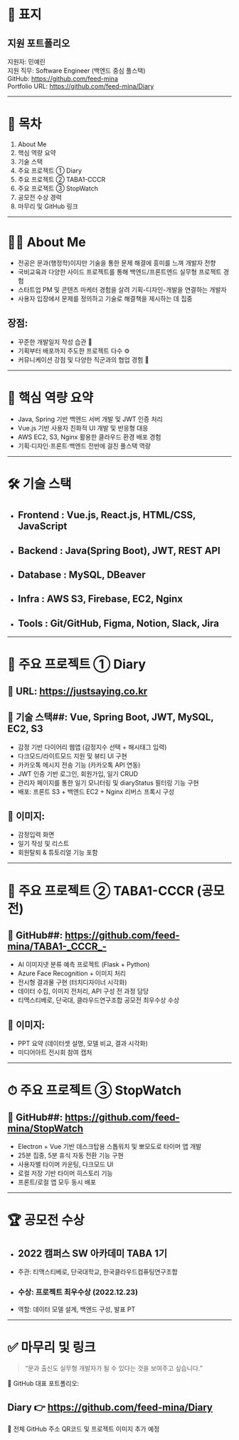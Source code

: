 
# 💼 표지
## 지원 포트폴리오 
지원자: 민예린  
지원 직무: Software Engineer (백엔드 중심 풀스택)  
GitHub: https://github.com/feed-mina  
Portfolio URL: https://github.com/feed-mina/Diary

---

# 📑 목차
1. About Me
2. 핵심 역량 요약
3. 기술 스택
4. 주요 프로젝트 ① Diary
5. 주요 프로젝트 ② TABA1-CCCR
6. 주요 프로젝트 ③ StopWatch
7. 공모전 수상 경력
8. 마무리 및 GitHub 링크

---

# 👩‍💻 About Me
- 전공은 문과(행정학)이지만 기술을 통한 문제 해결에 흥미를 느껴 개발자 전향
- 국비교육과 다양한 사이드 프로젝트를 통해 백엔드/프론트엔드 실무형 프로젝트 경험
- 스타트업 PM 및 콘텐츠 마케터 경험을 살려 기획-디자인-개발을 연결하는 개발자
- 사용자 입장에서 문제를 정의하고 기술로 해결책을 제시하는 데 집중

## 장점: 
- 꾸준한 개발일지 작성 습관 📝
- 기획부터 배포까지 주도한 프로젝트 다수 ⚙️
- 커뮤니케이션 강점 및 다양한 직군과의 협업 경험 💬

---

# 🚀 핵심 역량 요약
- Java, Spring 기반 백엔드 서버 개발 및 JWT 인증 처리
- Vue.js 기반 사용자 친화적 UI 개발 및 반응형 대응
- AWS EC2, S3, Nginx 활용한 클라우드 환경 배포 경험
- 기획·디자인·프론트·백엔드 전반에 걸친 풀스택 역량

---

# 🛠 기술 스택
- ## Frontend : Vue.js, React.js, HTML/CSS, JavaScript
- ## Backend : Java(Spring Boot), JWT, REST API
- ## Database : MySQL, DBeaver
- ## Infra : AWS S3, Firebase, EC2, Nginx
- ## Tools : Git/GitHub, Figma, Notion, Slack, Jira

---

# 📘 주요 프로젝트 ① Diary
## 📍 URL: https://justsaying.co.kr  
## 🔧 기술 스택##: Vue, Spring Boot, JWT, MySQL, EC2, S3

- 감정 기반 다이어리 웹앱 (감정지수 선택 + 해시태그 입력)
- 다크모드/라이트모드 지원 및 뷰티 UI 구현
- 카카오톡 메시지 전송 기능 (카카오톡 API 연동)
- JWT 인증 기반 로그인, 회원가입, 일기 CRUD
- 관리자 페이지를 통한 일기 모니터링 및 diaryStatus 필터링 기능 구현
- 배포: 프론트 S3 + 백엔드 EC2 + Nginx 리버스 프록시 구성

## 📸 이미지: 
- 감정입력 화면
- 일기 작성 및 리스트
- 회원탈퇴 & 튜토리얼 기능 포함

---

# 📙 주요 프로젝트 ② TABA1-CCCR (공모전)
## 📍 GitHub##: https://github.com/feed-mina/TABA1-_CCCR_-

- AI 이미지넷 분류 예측 프로젝트 (Flask + Python)
- Azure Face Recognition + 이미지 처리
- 전시형 결과물 구현 (터치디자이너 시각화)
- 데이터 수집, 이미지 전처리, API 구성 전 과정 담당
- 티맥스티베로, 단국대, 클라우드연구조합 공모전 최우수상 수상 

## 📸 이미지:
- PPT 요약 (데이터셋 설명, 모델 비교, 결과 시각화)
- 미디어아트 전시회 참여 캡처

---

# ⏱ 주요 프로젝트 ③ StopWatch
## 📍 GitHub##: https://github.com/feed-mina/StopWatch

- Electron + Vue 기반 데스크탑용 스톱워치 및 뽀모도로 타이머 앱 개발
- 25분 집중, 5분 휴식 자동 전환 기능 구현
- 사용자별 타이머 카운팅, 다크모드 UI
- 로컬 저장 기반 타이머 히스토리 기능
- 프론트/로컬 앱 모두 동시 배포

---

# 🏆 공모전 수상
- ## 2022 캠퍼스 SW 아카데미 TABA 1기 
- 주관: 티맥스티베로, 단국대학교, 한국클라우드컴퓨팅연구조합
- ### 수상:  프로젝트 최우수상 (2022.12.23) 
- 역할: 데이터 모델 설계, 백엔드 구성, 발표 PT

---

# ✅ 마무리 및 링크
> “문과 출신도 실무형 개발자가 될 수 있다는 것을 보여주고 싶습니다.”

📌 GitHub 대표 포트폴리오:  
## Diary 👉 https://github.com/feed-mina/Diary

📎 전체 GitHub 주소 QR코드 및 프로젝트 이미지 추가 예정

